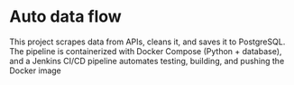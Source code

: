 # Auto data flow 
This project scrapes data from APIs, cleans it, and saves it to PostgreSQL. The pipeline is containerized with Docker Compose (Python + database), and a Jenkins CI/CD pipeline automates testing, building, and pushing the Docker image